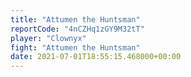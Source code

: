 ```yaml
---
title: "Attumen the Huntsman"
reportCode: "4nCZHq1zGY9M32tT"
player: "Clownyx"
fight: "Attumen the Huntsman"
date: 2021-07-01T18:55:15.468000+00:00
---
```

